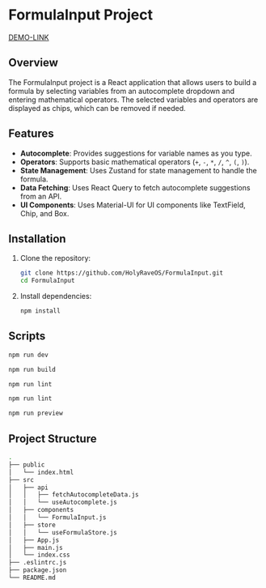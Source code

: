 # FormulaInput Project

[DEMO-LINK](https://holyraveos.github.io/FormulaInput/)

## Overview

The FormulaInput project is a React application that allows users to build a formula by selecting variables from an autocomplete dropdown and entering mathematical operators. The selected variables and operators are displayed as chips, which can be removed if needed.

## Features

- **Autocomplete**: Provides suggestions for variable names as you type.
- **Operators**: Supports basic mathematical operators (`+`, `-`, `*`, `/`, `^`, `(`, `)`).
- **State Management**: Uses Zustand for state management to handle the formula.
- **Data Fetching**: Uses React Query to fetch autocomplete suggestions from an API.
- **UI Components**: Uses Material-UI for UI components like TextField, Chip, and Box.

## Installation

1. Clone the repository:

   ```bash
   git clone https://github.com/HolyRaveOS/FormulaInput.git
   cd FormulaInput
   ```

2. Install dependencies:

   ```bash
   npm install
   ```

## Scripts

```bash
npm run dev
```

```bash
npm run build
```

```bash
npm run lint
```

```bash
npm run lint
```

```bash
npm run preview
```

## Project Structure

```bash
.
├── public
│   └── index.html
├── src
│   ├── api
│   │   ├── fetchAutocompleteData.js
│   │   └── useAutocomplete.js
│   ├── components
│   │   └── FormulaInput.js
│   ├── store
│   │   └── useFormulaStore.js
│   ├── App.js
│   ├── main.js
│   └── index.css
├── .eslintrc.js
├── package.json
└── README.md

```
